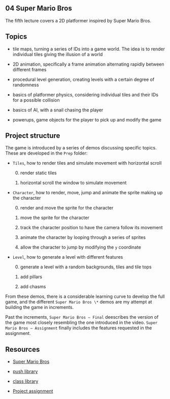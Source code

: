 ## 04 Super Mario Bros

The fifth lecture covers a 2D platformer inspired by Super Mario Bros.

<!-- ![A few frames from the assignment for "Super Mario Bros"](https://github.com/borntofrappe/game-development/blob/master/04%20Super%20Mario%20%Bros/super-mario-bros.gif) -->

## Topics

- tile maps, turning a series of IDs into a game world. The idea is to render individual tiles giving the illusion of a world

- 2D animation, specifically a frame animation alternating rapidly between different frames

- procedural level generation, creating levels with a certain degree of randomness

- basics of platformer physics, considering individual tiles and their IDs for a possible collision 

- basics of AI, with a snail chasing the player

- powerups, game objects for the player to pick up and modify the game

## Project structure

The game is introduced by a series of demos discussing specific topics. These are developed in the `Prep` folder:

- `Tiles`, how to render tiles and simulate movement with horizontal scroll

    0. render static tiles

    1. horizontal scroll the window to simulate movement

- `Character`, how to render, move, jump and animate the sprite making up the character

    0. render and move the sprite for the character

    1. move the sprite for the character

    2. track the character position to have the camera follow its movement

    3. animate the character by looping through a series of sprites

    4. allow the character to jump by modifying the `y` coordinate

- `Level`, how to generate a level with different features

    0. generate a level with a random backgrounds, tiles and tile tops

    1. add pillars

    2. add chasms

From these demos, there is a considerable learning curve to develop the full game, and the different `Super Mario Bros \*` demos are my attempt at building the game in increments.

<!-- 0. -->

Past the increments, `Super Mario Bros — Final` deescribes the version of the game most closely resembling the one introduced in the video. `Super Mario Bros — Assignment` finally includes the features requested in the assignment.

## Resources

- [Super Mario Bros](https://youtu.be/gvONAgleKPg)

- [push library](https://github.com/Ulydev/push)

- [class library](https://github.com/vrld/hump/blob/master/class.lua)

- [Project assignment](https://docs.cs50.net/ocw/games/assignments/4/assignment4.html)
